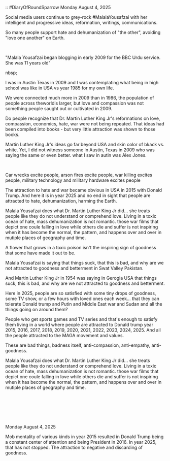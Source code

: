 :: #DiaryOfRoundSparrow Monday August 4, 2025

Social media users continue to grey-rock #MalalaYousafzai with her intelligent and progressive ideas, reformation, writings, communications. 

So many people support hate and dehumanization of "the other", avoiding "love one another" on Earth.

&nbsp;

"Malala Yousafzai began blogging in early 2009 for the BBC Urdu service. She was 11 years old"

nbsp;

I was in Austin Texas in 2009 and I was contemplating what being in high school was like in USA vs year 1985 for my own life.

We were connected much more in 2009 than in 1986, the population of people across theworldis larger, but love and compassion was not something people saught out or cultivated in 2009.

Do people recognize that Dr. Martin Luther King Jr's reformations on love, compassion, economics, hate, war were not being repeated. That ideas had been compiled into books - but very little attraction was shown to those books.

Martin Luther King Jr's ideas go far beyond USA and skin color of bkack vs. white. Yet, I did not witness someone in Austin, Texas in 2009 who was saying the same or even better. what I saw in autin was Alex Jones.

&nbsp;

Car wrecks excite people, arson fires excite people, war killing excites people, military technology and military hardware excites people

The attraction to hate and war became obvious in USA in 2015 with Donald Trump. And here it is in year 2025 and no end in sight that people are attracted to hate, dehumanization, harming the Earth.

Malala Yousafzai does what Dr. Martin Luther King Jr did... she treats people like they do not understand or comprehend love. Living in a toxic ocean of hate, mass dehumanization is not romantic. those war films that depict one coule falling in love while others die and suffer is not inspiring when it has become the normal, the pattern, and happens over and over in mutiple places of geography and time.

A flower that grows in a toxic poison isn't the inspiring sign of goodness that some have made it out to be.

Malala Yousafzai is saying that things suck, that this is bad, and why are we not attracted to goodness and betterment in Swat Valley Pakistan.

And Martin Luther King Jr in 1954 was saying in Gerogia USA that things suck, this is bad, and why are we not attracted to goodness and betterment.

Here in 2025, people are so satisfied with some tiny drops of goodness, some TV show, or a few hours with loved ones each week... that they can tolerate Donald trump and Putin and Middle East war and Sudan and all the things going on around them?

People who get sports games and TV series and that's enough to satisfy them living in a world where people are attracted to Donald trump year 2015, 2016, 2017, 2018, 2019, 2020, 2021, 2022, 2023, 2024, 2025. And all the people attracted to the MAGA movement and values.

These are bad things, badness itself, anti-compassion, anti-empathy, anti-goodness. 

Malala Yousafzai does what Dr. Martin Luther King Jr did... she treats people like they do not understand or comprehend love. Living in a toxic ocean of hate, mass dehumanization is not romantic. those war films that depict one coule falling in love while others die and suffer is not inspiring when it has become the normal, the pattern, and happens over and over in mutiple places of geography and time.


&nbsp;

&nbsp;

&nbsp;

Monday August 4, 2025

Mob mentality of various kinds in year 2015 resulted in Donald Trump being a constant center of attention and being President in 2016. In year 2025, that has not stopped. The attraction to negative and discarding of goodness.
